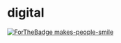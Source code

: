 # digital
[![ForTheBadge makes-people-smile](http://ForTheBadge.com/images/badges/makes-people-smile.svg)](http://ForTheBadge.com)